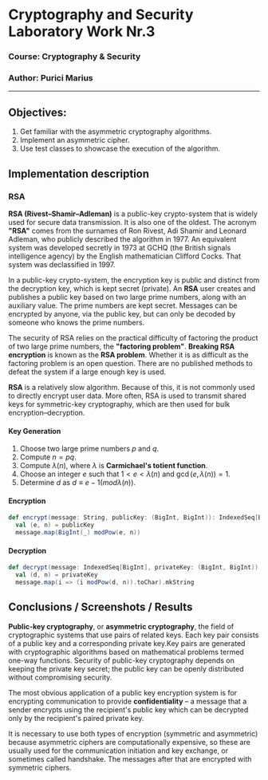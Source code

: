 # Cryptography and Security Laboratory Work Nr.3

### Course: Cryptography & Security
### Author: Purici Marius

----

## Objectives:

1. Get familiar with the asymmetric cryptography algorithms.
2. Implement an asymmetric cipher.
3. Use test classes to showcase the execution of the algorithm.


## Implementation description

### RSA

**RSA (Rivest–Shamir–Adleman)** is a public-key crypto-system that is widely used for secure data transmission. It is also one of the oldest. The acronym **"RSA"** comes from the surnames of Ron Rivest, Adi Shamir and Leonard Adleman, who publicly described the algorithm in 1977. An equivalent system was developed secretly in 1973 at GCHQ (the British signals intelligence agency) by the English mathematician Clifford Cocks. That system was declassified in 1997.

In a public-key crypto-system, the encryption key is public and distinct from the decryption key, which is kept secret (private). An **RSA** user creates and publishes a public key based on two large prime numbers, along with an auxiliary value. The prime numbers are kept secret. Messages can be encrypted by anyone, via the public key, but can only be decoded by someone who knows the prime numbers.

The security of RSA relies on the practical difficulty of factoring the product of two large prime numbers, the **"factoring problem"**. **Breaking RSA encryption** is known as the **RSA problem**. Whether it is as difficult as the factoring problem is an open question. There are no published methods to defeat the system if a large enough key is used.

**RSA** is a relatively slow algorithm. Because of this, it is not commonly used to directly encrypt user data. More often, RSA is used to transmit shared keys for symmetric-key cryptography, which are then used for bulk encryption–decryption.

#### Key Generation

1. Choose two large prime numbers $p$ and $q$.
2. Compute $n = pq$.
3. Compute $\lambda\left(n\right)$, where $\lambda$ is **Carmichael's totient function**.
4. Choose an integer $e$ such that $1 < e < \lambda\left(n\right)$ and $\gcd\left(e, \lambda\left(n\right)\right) = 1$.
5. Determine $d$ as $d \equiv e − 1 \left(mod \lambda\left(n\right)\right)$.

#### Encryption

```scala
def encrypt(message: String, publicKey: (BigInt, BigInt)): IndexedSeq[BigInt] =
  val (e, n) = publicKey
  message.map(BigInt(_) modPow(e, n))
```

#### Decryption
```scala
def decrypt(message: IndexedSeq[BigInt], privateKey: (BigInt, BigInt)): String =
  val (d, n) = privateKey
  message.map(i => (i modPow(d, n)).toChar).mkString
```

## Conclusions / Screenshots / Results

**Public-key cryptography**, or **asymmetric cryptography**, the field of cryptographic systems that use pairs of related keys. Each key pair consists of a public key and a corresponding private key.Key pairs are generated with cryptographic algorithms based on mathematical problems termed one-way functions. Security of public-key cryptography depends on keeping the private key secret; the public key can be openly distributed without compromising security.

The most obvious application of a public key encryption system is for encrypting communication to provide **confidentiality** – a message that a sender encrypts using the recipient's public key which can be decrypted only by the recipient's paired private key.

It is necessary to use both types of encryption (symmetric and asymmetric) because asymmetric ciphers are computationally expensive, so these are usually used for the communication initiation and key exchange, or sometimes called handshake. The messages after that are encrypted with symmetric ciphers.

